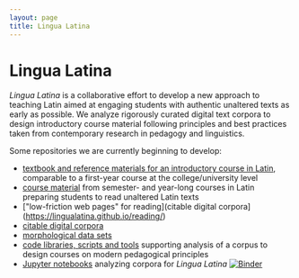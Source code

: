 ```yaml
---
layout: page
title: Lingua Latina
---
```


# Lingua Latina

*Lingua Latina* is a collaborative effort to develop a new approach to teaching Latin aimed at engaging students with authentic unaltered texts as early as possible.   We analyze rigorously curated digital text corpora to design introductory course material following principles and best practices taken from contemporary research in pedagogy and linguistics.

Some repositories we are currently beginning to develop:

- [textbook and reference materials for an introductory course in Latin](https://lingualatina.github.io/textbook/), comparable to a first-year course at the college/university level
-  [course material](https://lingualatina.github.io/courses/) from semester- and year-long courses in Latin preparing students to read unaltered Latin texts
- ["low-friction web pages" for reading](citable digital corpora](https://lingualatina.github.io/reading/)
- [citable digital corpora](https://lingualatina.github.io/texts/)
- [morphological data sets](https://lingualatina.github.io/morphology/)
- [code libraries, scripts and tools](https://lingualatina.github.io/analysis/) supporting analysis of a corpus to design courses on modern pedagogical principles
- [Jupyter notebooks](https://github.com/LinguaLatina/lingualatina-ipynb) analyzing corpora for *Lingua Latina* [![Binder](https://mybinder.org/badge_logo.svg)](https://mybinder.org/v2/gh/lingualatina/lingualatina-ipynb/master)
